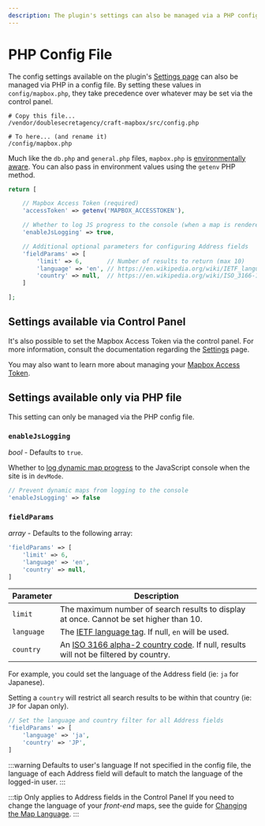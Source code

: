 ```yaml
---
description: The plugin's settings can also be managed via a PHP config file.
---
```


# PHP Config File

The config settings available on the plugin's [Settings page](/getting-started/settings/) can also be managed via PHP in a config file. By setting these values in `config/mapbox.php`, they take precedence over whatever may be set via the control panel.

```shell
# Copy this file...
/vendor/doublesecretagency/craft-mapbox/src/config.php

# To here... (and rename it)
/config/mapbox.php
```

Much like the `db.php` and `general.php` files, `mapbox.php` is [environmentally aware](https://craftcms.com/docs/4.x/config/#multi-environment-configs). You can also pass in environment values using the `getenv` PHP method.

```php
return [

    // Mapbox Access Token (required)
    'accessToken' => getenv('MAPBOX_ACCESSTOKEN'),

    // Whether to log JS progress to the console (when a map is rendered)
    'enableJsLogging' => true,

    // Additional optional parameters for configuring Address fields
    'fieldParams' => [
        'limit' => 6,       // Number of results to return (max 10)
        'language' => 'en', // https://en.wikipedia.org/wiki/IETF_language_tag
        'country' => null,  // https://en.wikipedia.org/wiki/ISO_3166-1_alpha-2
    ]

];
```

## Settings available via Control Panel

It's also possible to set the Mapbox Access Token via the control panel. For more information, consult the documentation regarding the [Settings](/getting-started/settings/) page.

You may also want to learn more about managing your [Mapbox Access Token](/getting-started/access-token/).

## Settings available only via PHP file

This setting can only be managed via the PHP config file.

### `enableJsLogging`

_bool_ - Defaults to `true`.

Whether to [log dynamic map progress](/dynamic-maps/troubleshooting/) to the JavaScript console when the site is in `devMode`.

```php
// Prevent dynamic maps from logging to the console
'enableJsLogging' => false
```

### `fieldParams`

_array_ - Defaults to the following array:

```php
'fieldParams' => [
    'limit' => 6,
    'language' => 'en',
    'country' => null,
]
```

| Parameter  | Description                                                                                                                            |
|------------|----------------------------------------------------------------------------------------------------------------------------------------|
| `limit`    | The maximum number of search results to display at once. Cannot be set higher than 10.                                                 |
| `language` | The [IETF language tag](https://en.wikipedia.org/wiki/IETF_language_tag). If null, `en` will be used.                                  |
| `country`  | An [ISO 3166 alpha-2 country code](https://en.wikipedia.org/wiki/ISO_3166-1_alpha-2). If null, results will not be filtered by country. |

For example, you could set the language of the Address field (ie: `ja` for Japanese).

Setting a `country` will restrict all search results to be within that country (ie: `JP` for Japan only).

```php
// Set the language and country filter for all Address fields
'fieldParams' => [
    'language' => 'ja',
    'country' => 'JP',
]
```

:::warning Defaults to user's language
If not specified in the config file, the language of each Address field will default to match the language of the logged-in user.
:::

:::tip Only applies to Address fields in the Control Panel
If you need to change the language of your _front-end_ maps, see the guide for [Changing the Map Language](/guides/changing-map-language/).
:::
